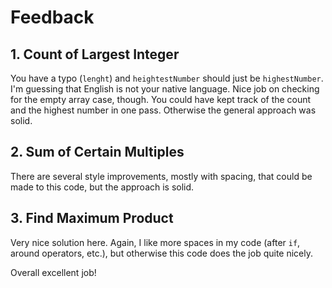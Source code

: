# Feedback

## 1. Count of Largest Integer

You have a typo (`lenght`) and `heightestNumber` should just be
`highestNumber`. I'm guessing that English is not your native language. Nice
job on checking for the empty array case, though. You could have kept track of
the count and the highest number in one pass. Otherwise the general approach
was solid.

## 2. Sum of Certain Multiples

There are several style improvements, mostly with spacing, that could be made
to this code, but the approach is solid.

## 3. Find Maximum Product

Very nice solution here. Again, I like more spaces in my code (after `if`,
around operators, etc.), but otherwise this code does the job quite nicely.

Overall excellent job!
